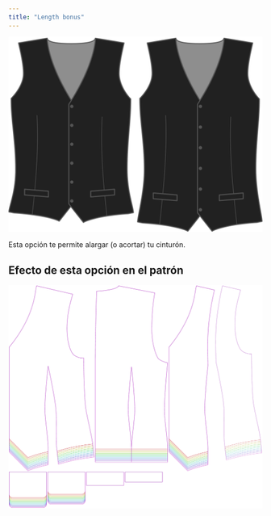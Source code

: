 ```yaml
---
title: "Length bonus"
---
```


![Bonus de longitud](lengthbonus.svg)

Esta opción te permite alargar (o acortar) tu cinturón.

## Efecto de esta opción en el patrón

![Esta imagen muestra el efecto de esta opción superponiendo varias variantes que tienen un valor diferente para esta opción](wahid_lengthbonus_sample.svg "Effect of this option on the pattern")
